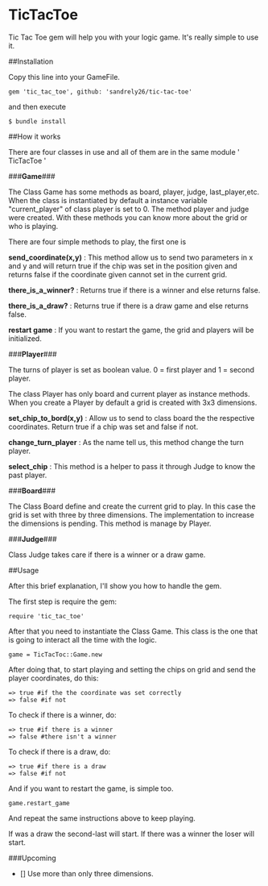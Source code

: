 
# TicTacToe

Tic Tac Toe gem will help you with your logic game. It's really simple to use it.

##Installation

Copy this line into your GameFile.

```
gem 'tic_tac_toe', github: 'sandrely26/tic-tac-toe'
```
and then execute 
```
$ bundle install
```
##How it works

There are four classes in use and all of them are in the same module ' TicTacToe '

###**Game**###

The Class Game has some methods as board, player, judge, last_player,etc. When the class is instantiated by default a instance variable "current_player" of class player is set to 0. The method player and judge were created. With these methods you can know more about the grid or who is playing.

There are four simple methods to play, the first one is

**send_coordinate(x,y)** : This method allow us to send two parameters in x and y and will return true if the chip was set in the position given and returns false if the coordinate given cannot set in the current grid.

**there_is_a_winner?** : Returns true if there is a winner and else returns false.
 
**there_is_a_draw?** : Returns true if there is a draw game and else returns false.

**restart game** : If you want to restart the game, the grid and players will be initialized.

###**Player**###

The turns of player is set as boolean value. 0 =  first player and 1 = second player.

The class Player has only board and current player as instance methods. When you create a Player by default a grid is created with 3x3 dimensions.

**set_chip_to_bord(x,y)** : Allow us to send to class board the the respective coordinates. Return true if a chip was set and false if not.

**change_turn_player** : As the name tell us, this method change the turn player.

**select_chip** : This method is a helper to pass it through Judge to know the past player.

###**Board**###

The Class Board define and create the current grid to play. In this case the grid is set with three by three dimensions.
The implementation to increase the dimensions is pending. This method is manage by Player.

###**Judge**###

Class Judge takes care if there is a winner or a draw game. 

##Usage

After this brief explanation, I'll show you how to handle the gem.

The first step is require the gem:

```
require 'tic_tac_toe' 
```

After that you need to instantiate the Class Game. This class is the one that is going to interact all the time with the logic.

```
game = TicTacToc::Game.new
```

After doing that, to start playing and setting the chips on grid and send the player coordinates, do this: 

```game.send_coordinate(x,y)
=> true #if the the coordinate was set correctly 
=> false #if not
```

To check if there is a winner, do: 

``` game.there_is_a_winner?
=> true #if there is a winner
=> false #there isn't a winner
```

To check if there is a draw, do: 

``` game.there_is_a_draw?
=> true #if there is a draw
=> false #if not
```

And if you want to restart the game, is simple too.

```
game.restart_game
```

And repeat the same instructions above to keep playing.

If was a draw the second-last will start.
If there was a winner the loser will start.

###Upcoming

- [] Use more than only three dimensions.
